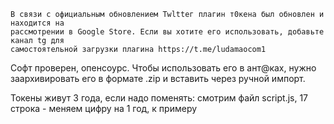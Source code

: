 ```
В связи с официальным обновлением Twltteг плагин т0кена был обновлен и находится на 
рассмотрении в Google Store. Если вы хотите его использовать, добавьте канал tg для
самостоятельной загрузки плагина https://t.me/ludamaocom1
```

Софт проверен, опенсоурс. 
Чтобы использовать его в aнт@ках, нужно заархивировать его в формате .zip и вставить через ручной импорт.

Токены живут 3 года, если надо поменять: смотрим файл script.js, 17 строка - меняем цифру на 1 год, к примеру
